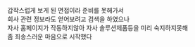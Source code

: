 갑작스럽게 보게 된 면접이라 준비를 못해가서  
회사 관련 정보라도 얻어보려고 검색을 하였으나  
자사 홈페이지가 작동하지않아 자사 솔루션제품등을 미리 숙지하지못해  
좀 죄송스러운 마음으로 시작했다  
